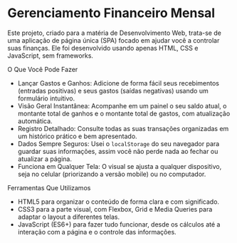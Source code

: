 # Gerenciamento Financeiro Mensal

Este projeto, criado para a matéria de Desenvolvimento Web, trata-se de uma aplicação de página única (SPA) focado em ajudar você a controlar suas finanças. Ele foi desenvolvido usando apenas HTML, CSS e JavaScript, sem frameworks.

 O Que Você Pode Fazer
- Lançar Gastos e Ganhos: Adicione de forma fácil seus recebimentos (entradas positivas) e seus gastos (saídas negativas) usando um formulário intuitivo.
- Visão Geral Instantânea: Acompanhe em um painel o seu saldo atual, o montante total de ganhos e o montante total de gastos, com atualização automática.
- Registro Detalhado: Consulte todas as suas transações organizadas em um histórico prático e bem apresentado.
- Dados Sempre Seguros: Usei o `localStorage` do seu navegador para guardar suas informações, assim você não perde nada ao fechar ou atualizar a página.
- Funciona em Qualquer Tela: O visual se ajusta a qualquer dispositivo, seja no celular (priorizando a versão mobile) ou no computador.

 Ferramentas Que Utilizamos
- HTML5 para organizar o conteúdo de forma clara e com significado.
- CSS3 para a parte visual, com Flexbox, Grid e Media Queries para adaptar o layout a diferentes telas.
- JavaScript (ES6+) para fazer tudo funcionar, desde os cálculos até a interação com a página e o controle das informações.
